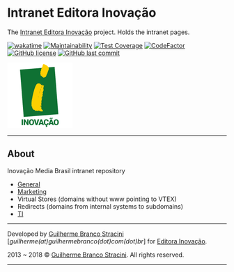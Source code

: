 # Intranet Editora Inovação

The [Intranet Editora Inovação](https://intranet.editorainovacao.com.br/) project. Holds the intranet pages.

[![wakatime](https://wakatime.com/badge/github/InovacaoMediaBrasil/Intranet.svg)](https://wakatime.com/badge/github/InovacaoMediaBrasil/Intranet)
[![Maintainability](https://api.codeclimate.com/v1/badges/fb6ff3eb199f04fc4f74/maintainability)](https://codeclimate.com/github/InovacaoMediaBrasil/Intranet/maintainability)
[![Test Coverage](https://api.codeclimate.com/v1/badges/fb6ff3eb199f04fc4f74/test_coverage)](https://codeclimate.com/github/InovacaoMediaBrasil/Intranet/test_coverage)
[![CodeFactor](https://www.codefactor.io/repository/github/inovacaomediabrasil/intranet/badge)](https://www.codefactor.io/repository/github/inovacaomediabrasil/intranet)
[![GitHub license](https://img.shields.io/github/license/InovacaoMediaBrasil/Intranet)](https://github.com/InovacaoMediaBrasil/Intranet)
[![GitHub last commit](https://img.shields.io/github/last-commit/InovacaoMediaBrasil/Intranet/main)](https://github.com/InovacaoMediaBrasil/Intranet)

![EditoraInovacao](logo.png)

---

## About

Inovação Media Brasil intranet repository

- [General](https://intranet.editorainovacao.com.br)
- [Marketing](https://marketing.editorainovacao.com.br)
- Virtual Stores (domains without www pointing to VTEX)
- Redirects (domains from internal systems to subdomains)
- [TI](https://ti.editorainovacao.com.br)

---

Developed by [Guilherme Branco Stracini](https://guilherme.stracini.com) [*guilherme(at)guilhermebranco(dot)com(dot)br*] for [Editora Inovação](https://www.editorainovacao.com.br).

2013 ~ 2018 © [Guilherme Branco Stracini](https://guilherme.stracini.com). All rights reserved.

---
